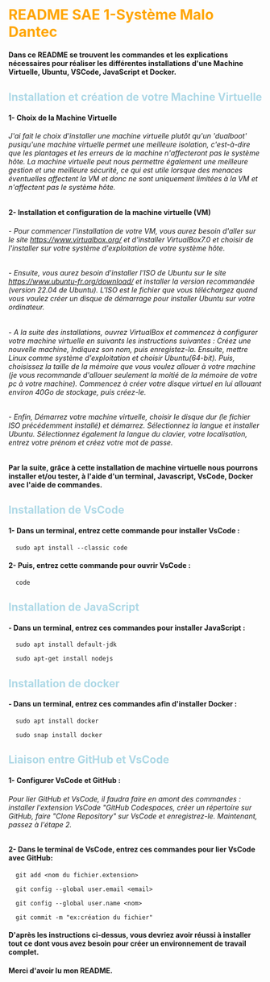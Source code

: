 # <span style = "color : orange">README SAE 1-Système Malo Dantec</span>

#### Dans ce README se trouvent les commandes et les explications nécessaires pour réaliser les différentes installations d'une Machine Virtuelle, Ubuntu, VSCode, JavaScript et Docker.

## <span style = "color : lightblue">Installation et création de votre Machine Virtuelle</span> ##
#### 1- Choix de la Machine Virtuelle 

###### J'ai fait le choix d'installer une machine virtuelle plutôt qu'un 'dualboot' pusiqu'une machine virtuelle permet une meilleure isolation, c'est-à-dire que les plantages et les erreurs de la machine n'affecteront pas le système hôte. La machine virtuelle peut nous permettre également une meilleure gestion et une meilleure sécurité, ce qui est utile lorsque des menaces éventuelles affectent la VM et donc ne sont uniquement limitées à la VM et n'affectent pas le système hôte.

#### 2- Installation et configuration de la machine virtuelle (VM)

###### - Pour commencer l'installation de votre VM, vous aurez besoin d'aller sur le site <https://www.virtualbox.org/> et d'installer VirtualBox7.0 et choisir de l'installer sur votre système d'exploitation de votre système hôte. 
###### - Ensuite, vous aurez besoin d'installer l'ISO de Ubuntu sur le site <https://www.ubuntu-fr.org/download/> et installer la version recommandée (version 22.04 de Ubuntu). L'ISO est le fichier que vous téléchargez quand vous voulez créer un disque de démarrage pour installer Ubuntu sur votre ordinateur.
###### - A la suite des installations, ouvrez VirtualBox et commencez à configurer votre machine virtuelle en suivants les instructions suivantes : Créez une nouvelle machine, Indiquez son nom, puis enregistez-la. Ensuite, mettre Linux comme système d'exploitation et choisir Ubuntu(64-bit). Puis, choisissez la taille de la mémoire que vous voulez allouer à votre machine (je vous recommande d'allouer seulement la moitié de la mémoire de votre pc à votre machine). Commencez à créer votre disque virtuel en lui allouant environ 40Go de stockage, puis créez-le.
###### - Enfin, Démarrez votre machine virtuelle, choisir le disque dur (le fichier ISO précédemment installé) et démarrez. Sélectionnez la langue et installer Ubuntu. Sélectionnez également la langue du clavier, votre localisation, entrez votre prénom et créez votre mot de passe.

#### Par la suite, grâce à cette installation de machine virtuelle nous pourrons installer et/ou tester, à l'aide d'un terminal, Javascript, VsCode, Docker avec l'aide de commandes.  

## <span style = "color : lightblue">Installation de VsCode</span>
#### 1- Dans un terminal, entrez cette commande pour installer VsCode :

```
  sudo apt install --classic code
```

#### 2- Puis, entrez cette commande pour ouvrir VsCode :

```
  code
```

## <span style = "color : lightblue">Installation de JavaScript</span>
#### - Dans un terminal, entrez ces commandes pour installer JavaScript :

```
  sudo apt install default-jdk
```

```
  sudo apt-get install nodejs
```

## <span style = "color : lightblue">Installation de docker</span>
#### - Dans un terminal, entrez ces commandes afin d'installer Docker :

```
  sudo apt install docker
```

```
  sudo snap install docker
```

## <span style = "color : lightblue">Liaison entre GitHub et VsCode</span>
#### 1- Configurer VsCode et GitHub :

###### Pour lier GitHub et VsCode, il faudra faire en amont des commandes : installer l'extension VsCode "GitHub Codespaces, créer un répertoire sur GitHub, faire "Clone Repository" sur VsCode et enregistrez-le. Maintenant, passez à l'étape 2.

#### 2- Dans le terminal de VsCode, entrez ces commandes pour lier VsCode avec GitHub:

```
  git add <nom du fichier.extension>
```

```
  git config --global user.email <email>
```

```
  git config --global user.name <nom>
```

```
  git commit -m "ex:création du fichier"
```
#### D'après les instructions ci-dessus, vous devriez avoir réussi à installer tout ce dont vous avez besoin pour créer un environnement de travail complet.
#### Merci d'avoir lu mon README.